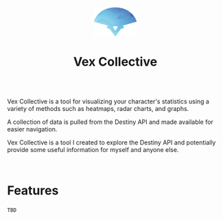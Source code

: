 <div align="center">
  <br>
  <img src="public/logo.png" width="100">
  <h1>Vex Collective</h1>
  <br>
</div>

<br>

Vex Collective is a tool for visualizing your character's statistics using a variety of methods such as heatmaps, radar charts, and graphs.

A collection of data is pulled from the Destiny API and made available for easier navigation.

Vex Collective is a tool I created to explore the Destiny API and potentially provide some useful information for myself and anyone else.

<br>

# Features

`TBD`
